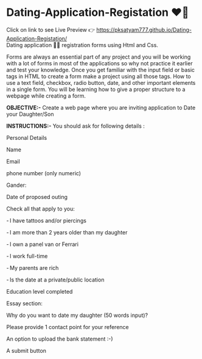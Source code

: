 # Dating-Application-Registation ❤️‍🔥
Click on link to see Live Preview 👉 https://pksatyam777.github.io/Dating-Application-Registation/ </br>
Dating application 👰‍♀️ registration forms using Html and Css.

Forms are always an essential part of any project and you will be working with a lot of forms in most of the applications
so why not practice it earlier and test your knowledge.
Once you get familiar with the input field or basic tags in HTML to create a form make a project
using all those tags. How to use a text field, checkbox, radio button, date, and other important elements in a single form.
You will be learning how to give a proper structure to a webpage while creating a form.  

 

 
<b>OBJECTIVE:-</b>
Create a web page where you are inviting application to Date your Daughter/Son 

 
<b>INSTRUCTIONS:-</b>
You should ask for following details : 

Personal Details 

 

Name 

Email 

phone number (only numeric) 

Gander: 

Date of proposed outing 

Check all that apply to you: 

- I have tattoos and/or piercings 

- I am more than 2 years older than my daughter 

- I own a panel van or Ferrari 

- I work full-time 

- My parents are rich 

- Is the date at a private/public location 

 

Education level completed  

Essay section: 

Why do you want to date my daughter (50 words input)? 

Please provide 1 contact point for your reference  

An option to upload the bank statement :-)  

A submit button 
